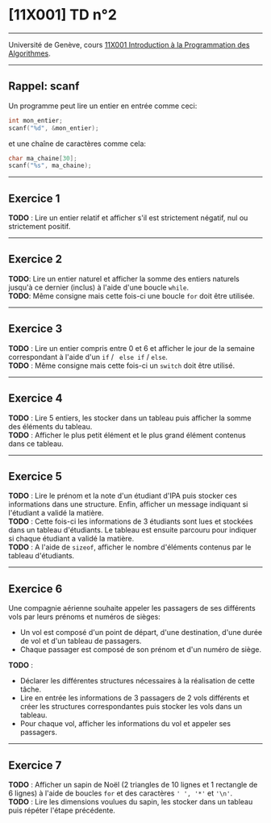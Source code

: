 # [11X001] TD n°2

---

Université de Genève, cours [11X001 Introduction à la Programmation des Algorithmes](https://wwwi.unige.ch/cursus/programme-des-cours/web/teachings/details/2021-11X001).

---

## Rappel: scanf

Un programme peut lire un entier en entrée comme ceci:

```c
int mon_entier;
scanf("%d", &mon_entier);
```

et une chaîne de caractères comme cela:

```c
char ma_chaine[30];
scanf("%s", ma_chaine);
```

---

## Exercice 1 

**TODO** : Lire un entier relatif et afficher s'il est strictement négatif, nul ou strictement positif.

---

## Exercice 2

**TODO**: Lire un entier naturel et afficher la somme des entiers naturels jusqu'à ce dernier (inclus) à l'aide d'une boucle `while`.  
**TODO**: Même consigne mais cette fois-ci une boucle `for` doit être utilisée.

---

## Exercice 3

**TODO** : Lire un entier compris entre 0 et 6 et afficher le jour de la semaine correspondant à l'aide d'un `if` / ` else if` / `else`.  
**TODO** : Même consigne mais cette fois-ci un `switch` doit être utilisé.

---

## Exercice 4

**TODO** : Lire 5 entiers, les stocker dans un tableau puis afficher la somme des éléments du tableau.  
**TODO** : Afficher le plus petit élément et le plus grand élément contenus dans ce tableau.

---

## Exercice 5

**TODO** : Lire le prénom et la note d'un étudiant d'IPA puis stocker ces informations dans une structure. Enfin, afficher un message indiquant si l'étudiant a validé la matière.  
**TODO** : Cette fois-ci les informations de 3 étudiants sont lues et stockées dans un tableau d'étudiants. Le tableau est ensuite parcouru pour indiquer si chaque étudiant a validé la matière.  
**TODO** : A l'aide de `sizeof`, afficher le nombre d'éléments contenus par le tableau d'étudiants.

---

## Exercice 6
Une compagnie aérienne souhaite appeler les passagers de ses différents vols par leurs prénoms et numéros de sièges:
- Un vol est composé d'un point de départ, d'une destination, d'une durée de vol et d'un tableau de passagers.
- Chaque passager est composé de son prénom et d'un numéro de siège.

**TODO** : 

- Déclarer les différentes structures nécessaires à la réalisation de cette tâche.
- Lire en entrée les informations de 3 passagers de 2 vols différents et créer les structures correspondantes puis stocker les vols dans un tableau.
- Pour chaque vol, afficher les informations du vol et appeler ses passagers.

---

## Exercice 7

**TODO** : Afficher un sapin de Noël (2 triangles de 10 lignes et 1 rectangle de 6 lignes) à l'aide de boucles `for` et des caractères `' ', '*'` et `'\n'`.  
**TODO** : Lire les dimensions voulues du sapin, les stocker dans un tableau puis répéter l'étape précédente.


